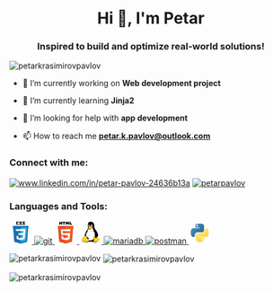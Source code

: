 <h1 align="center">Hi 👋, I'm Petar</h1>
<h3 align="center">Inspired to build and optimize real-world solutions! </h3>

<p align="left"> <img src="https://komarev.com/ghpvc/?username=petarkrasimirovpavlov&label=Profile%20views&color=0e75b6&style=flat" alt="petarkrasimirovpavlov" /> </p>

- 🔭 I’m currently working on **Web development project**

- 🌱 I’m currently learning **Jinja2**

- 🤝 I’m looking for help with **app development**

- 📫 How to reach me **petar.k.pavlov@outlook.com**

<h3 align="left">Connect with me:</h3>
<p align="left">
<a href="https://linkedin.com/in/www.linkedin.com/in/petar-pavlov-24636b13a" target="blank"><img align="center" src="https://raw.githubusercontent.com/rahuldkjain/github-profile-readme-generator/master/src/images/icons/Social/linked-in-alt.svg" alt="www.linkedin.com/in/petar-pavlov-24636b13a" height="30" width="40" /></a>
<a href="https://www.leetcode.com/petarpavlov" target="blank"><img align="center" src="https://raw.githubusercontent.com/rahuldkjain/github-profile-readme-generator/master/src/images/icons/Social/leet-code.svg" alt="petarpavlov" height="30" width="40" /></a>
</p>

<h3 align="left">Languages and Tools:</h3>
<p align="left"> <a href="https://www.w3schools.com/css/" target="_blank" rel="noreferrer"> <img src="https://raw.githubusercontent.com/devicons/devicon/master/icons/css3/css3-original-wordmark.svg" alt="css3" width="40" height="40"/> </a> <a href="https://git-scm.com/" target="_blank" rel="noreferrer"> <img src="https://www.vectorlogo.zone/logos/git-scm/git-scm-icon.svg" alt="git" width="40" height="40"/> </a> <a href="https://www.w3.org/html/" target="_blank" rel="noreferrer"> <img src="https://raw.githubusercontent.com/devicons/devicon/master/icons/html5/html5-original-wordmark.svg" alt="html5" width="40" height="40"/> </a> <a href="https://www.linux.org/" target="_blank" rel="noreferrer"> <img src="https://raw.githubusercontent.com/devicons/devicon/master/icons/linux/linux-original.svg" alt="linux" width="40" height="40"/> </a> <a href="https://mariadb.org/" target="_blank" rel="noreferrer"> <img src="https://www.vectorlogo.zone/logos/mariadb/mariadb-icon.svg" alt="mariadb" width="40" height="40"/> </a> <a href="https://postman.com" target="_blank" rel="noreferrer"> <img src="https://www.vectorlogo.zone/logos/getpostman/getpostman-icon.svg" alt="postman" width="40" height="40"/> </a> <a href="https://www.python.org" target="_blank" rel="noreferrer"> <img src="https://raw.githubusercontent.com/devicons/devicon/master/icons/python/python-original.svg" alt="python" width="40" height="40"/> </a> </p>

<p><img align="left" src="https://github-readme-stats.vercel.app/api/top-langs?username=petarkrasimirovpavlov&show_icons=true&locale=en&layout=compact" alt="petarkrasimirovpavlov" /></p>

<p>&nbsp;<img align="center" src="https://github-readme-stats.vercel.app/api?username=petarkrasimirovpavlov&show_icons=true&locale=en" alt="petarkrasimirovpavlov" /></p>

<p><img align="center" src="https://github-readme-streak-stats.herokuapp.com/?user=petarkrasimirovpavlov&" alt="petarkrasimirovpavlov" /></p>
